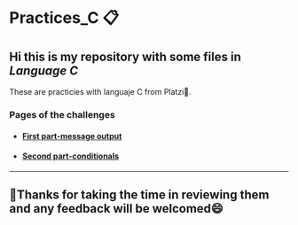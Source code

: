 # Practices_C 📋
##  Hi this is my repository with some files in *Language C*
These are practicies with languaje C from Platzi💚.

### Pages of the challenges
- #### [First part-message output](https://platzi.com/comunidad/retos-de-programacion-en-cualquier-lenguaje-primer-nivel-salida-de-mensajes/ "First part-message output")
- #### [Second part-conditionals](https://platzi.com/comunidad/retos-de-programacion-para-cualquier-lenguaje-segundo-nivel-condicionales/ "Second part-conditionals")



------------

## 💜Thanks for taking the time in reviewing them and any feedback will be welcomed😄
